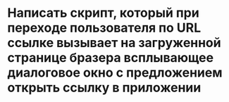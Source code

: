 # Написать скрипт, который при переходе пользователя по URL ссылке вызывает на загруженной странице бразера всплывающее диалоговое окно с предложением открыть ссылку в приложении
